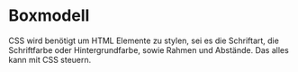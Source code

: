 # Boxmodell
CSS wird benötigt um HTML Elemente zu stylen, sei es die Schriftart, die Schriftfarbe oder Hintergrundfarbe, sowie Rahmen und Abstände. Das alles kann mit CSS steuern.

 
